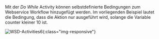 Mit der *Do While* Activity können selbstdefinierte Bedingungen zum Webservice Workflow hinzugefügt werden. Im vorliegenden Beispiel lautet die Bedingung, dass die Aktion nur ausgeführt wird, solange die Variable counter kleiner 10 ist.

![WSD-Activities6](/img/content/WSD-Activities6.png){:class="img-responsive"}
